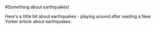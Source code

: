 #Something about earthquakes!

Here's a little bit about earthquakes - playing around after reading a New Yorker article about earthquakes.
